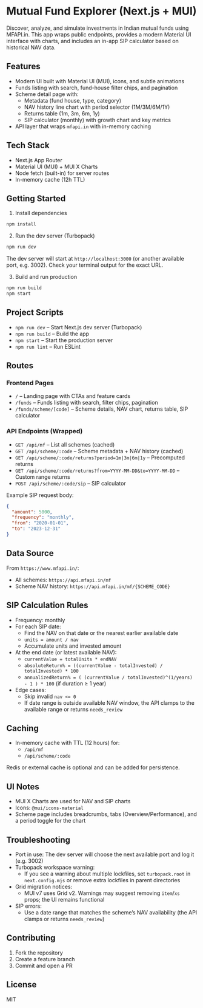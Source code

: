   # Mutual Fund Explorer (Next.js + MUI)

Discover, analyze, and simulate investments in Indian mutual funds using MFAPI.in. This app wraps public endpoints, provides a modern Material UI interface with charts, and includes an in-app SIP calculator based on historical NAV data.

## Features

- Modern UI built with Material UI (MUI), icons, and subtle animations
- Funds listing with search, fund-house filter chips, and pagination
- Scheme detail page with:
  - Metadata (fund house, type, category)
  - NAV history line chart with period selector (1M/3M/6M/1Y)
  - Returns table (1m, 3m, 6m, 1y)
  - SIP calculator (monthly) with growth chart and key metrics
- API layer that wraps `mfapi.in` with in-memory caching

## Tech Stack

- Next.js App Router
- Material UI (MUI) + MUI X Charts
- Node fetch (built-in) for server routes
- In-memory cache (12h TTL)

## Getting Started

1) Install dependencies

```bash
npm install
```

2) Run the dev server (Turbopack)

```bash
npm run dev
```

The dev server will start at `http://localhost:3000` (or another available port, e.g. 3002). Check your terminal output for the exact URL.

3) Build and run production

```bash
npm run build
npm start
```

## Project Scripts

- `npm run dev` – Start Next.js dev server (Turbopack)
- `npm run build` – Build the app
- `npm start` – Start the production server
- `npm run lint` – Run ESLint

## Routes

### Frontend Pages

- `/` – Landing page with CTAs and feature cards
- `/funds` – Funds listing with search, filter chips, pagination
- `/funds/scheme/[code]` – Scheme details, NAV chart, returns table, SIP calculator

### API Endpoints (Wrapped)

- `GET /api/mf` – List all schemes (cached)
- `GET /api/scheme/:code` – Scheme metadata + NAV history (cached)
- `GET /api/scheme/:code/returns?period=1m|3m|6m|1y` – Precomputed returns
- `GET /api/scheme/:code/returns?from=YYYY-MM-DD&to=YYYY-MM-DD` – Custom range returns
- `POST /api/scheme/:code/sip` – SIP calculator

Example SIP request body:

```json
{
  "amount": 5000,
  "frequency": "monthly",
  "from": "2020-01-01",
  "to": "2023-12-31"
}
```

## Data Source

From `https://www.mfapi.in/`:

- All schemes: `https://api.mfapi.in/mf`
- Scheme NAV history: `https://api.mfapi.in/mf/{SCHEME_CODE}`

## SIP Calculation Rules

- Frequency: monthly
- For each SIP date:
  - Find the NAV on that date or the nearest earlier available date
  - `units = amount / nav`
  - Accumulate units and invested amount
- At the end date (or latest available NAV):
  - `currentValue = totalUnits * endNAV`
  - `absoluteReturn% = ((currentValue - totalInvested) / totalInvested) * 100`
  - `annualizedReturn% = ( (currentValue / totalInvested)^(1/years) - 1 ) * 100` (if duration ≥ 1 year)
- Edge cases:
  - Skip invalid `nav <= 0`
  - If date range is outside available NAV window, the API clamps to the available range or returns `needs_review`

## Caching

- In-memory cache with TTL (12 hours) for:
  - `/api/mf`
  - `/api/scheme/:code`

Redis or external cache is optional and can be added for persistence.

## UI Notes

- MUI X Charts are used for NAV and SIP charts
- Icons: `@mui/icons-material`
- Scheme page includes breadcrumbs, tabs (Overview/Performance), and a period toggle for the chart

## Troubleshooting

- Port in use: The dev server will choose the next available port and log it (e.g. 3002)
- Turbopack workspace warning:
  - If you see a warning about multiple lockfiles, set `turbopack.root` in `next.config.mjs` or remove extra lockfiles in parent directories
- Grid migration notices:
  - MUI v7 uses Grid v2. Warnings may suggest removing `item`/`xs` props; the UI remains functional
- SIP errors:
  - Use a date range that matches the scheme’s NAV availability (the API clamps or returns `needs_review`)

## Contributing

1) Fork the repository
2) Create a feature branch
3) Commit and open a PR

## License

MIT